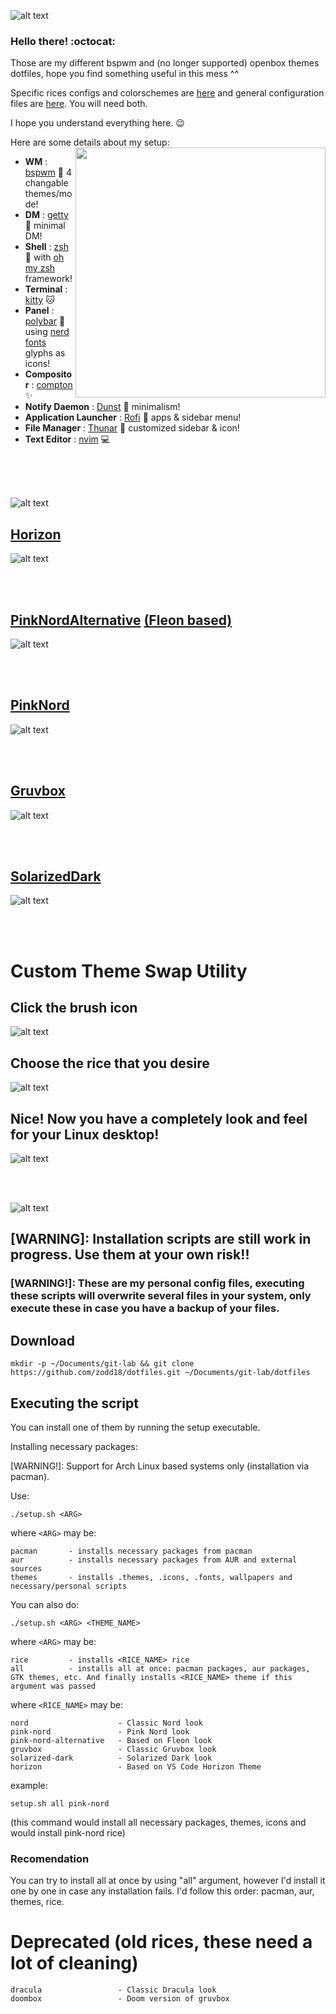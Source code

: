 ![alt text](readme-resources/dotfiles.png)

### Hello there! :octocat:

Those are my different bspwm and (no longer supported) openbox themes dotfiles, hope you find something useful in this mess ^^

Specific rices configs and colorschemes are [here](https://github.com/zodd18/dotfiles/tree/master/themes) and general configuration files are [here](https://github.com/zodd18/dotfiles/tree/master/global-config). You will need both.

I hope you understand everything here. :wink:

Here are some details about my setup:
<a href="https://youtu.be/_PTp5mh5_vQ"><img src="readme-resources/cute-rice.webp" alt="" align="right" width="400px"></a>
- **WM**                           : [bspwm](https://github.com/baskerville/bspwm) :art: 4 changable themes/mode!
- **DM**                           : [getty](https://wiki.archlinux.org/index.php/Getty) :blossom: minimal DM!
- **Shell**                        : [zsh](https://wiki.archlinux.org/index.php/zsh) :shell: with [oh my zsh](https://github.com/ohmyzsh/ohmyzsh) framework!
- **Terminal**                     : [kitty](https://github.com/kovidgoyal/kitty) :cat:
- **Panel**                        : [polybar](https://github.com/polybar/polybar) :shaved_ice: using [nerd fonts](https://github.com/ryanoasis/nerd-fonts) glyphs as icons!
- **Compositor**                   : [compton](https://github.com/chjj/compton) :sparkles:
- **Notify Daemon**                : [Dunst](https://wiki.archlinux.org/index.php/Dunst) :leaves: minimalism!
- **Application Launcher**         : [Rofi](https://github.com/davatorium/rofi) :rocket: apps & sidebar menu!
- **File Manager**                 : [Thunar](https://wiki.archlinux.org/index.php/Thunar) :bookmark: customized sidebar & icon!
- **Text Editor**                  : [nvim](https://github.com/neovim/neovim) :computer:

<br/><br/><br/>

![alt text](readme-resources/themes.png)

## [Horizon](https://github.com/zodd18/Horizon)
![alt text](screenshots/Horizon.png)

<br/><br/>

## [PinkNordAlternative](https://github.com/zodd18/PinkNordAlternative) [(Fleon based)](https://github.com/owl4ce/dotfiles)
![alt text](screenshots/Alternative-pinknord.png)

<br/><br/>

## [PinkNord](https://github.com/zodd18/PinkNord)
![alt text](screenshots/PinkNord.png)

<br/><br/>

## [Gruvbox](https://github.com/zodd18/Gruvbox)
![alt text](screenshots/Gruvbox.png)

<br/><br/>

## [SolarizedDark](https://github.com/zodd18/SolarizedDark)
![alt text](screenshots/SolarizedDark.png)

<br/><br/>

# Custom Theme Swap Utility

## Click the brush icon
![alt text](./screenshots/brush_.jpg)

## Choose the rice that you desire
![alt text](screenshots/theme-swap-showcase.png)

## Nice! Now you have a completely look and feel for your Linux desktop!
![alt text](screenshots/theme-swap-showcase-2.png)

<br/><br/>

![alt text](readme-resources/scripts.png)

## [WARNING]: Installation scripts are still work in progress. Use them at your own risk!!
### [WARNING!]: These are my personal config files, executing these scripts will overwrite several files in your system, only execute these in case you have a backup of your files.

## Download
```
mkdir -p ~/Documents/git-lab && git clone https://github.com/zodd18/dotfiles.git ~/Documents/git-lab/dotfiles
```

## Executing the script
You can install one of them by running the setup executable.

Installing necessary packages:

[WARNING!]: Support for Arch Linux based systems only (installation via pacman).

Use:

```shell
./setup.sh <ARG> 
```

where 
```<ARG>```
may be:

```
pacman       - installs necessary packages from pacman
aur          - installs necessary packages from AUR and external sources
themes       - installs .themes, .icons, .fonts, wallpapers and necessary/personal scripts
```

You can also do:


```shell
./setup.sh <ARG> <THEME_NAME>
```

where 
```<ARG>```
may be:

```
rice         - installs <RICE_NAME> rice
all          - installs all at once: pacman packages, aur packages, GTK themes, etc. And finally installs <RICE_NAME> theme if this argument was passed
```

where 
```<RICE_NAME>```
may be:

```
nord                    - Classic Nord look
pink-nord               - Pink Nord look
pink-nord-alternative   - Based on Fleon look
gruvbox                 - Classic Gruvbox look
solarized-dark          - Solarized Dark look
horizon                 - Based on VS Code Horizon Theme 
```

example:

```
setup.sh all pink-nord
```
(this command would install all necessary packages, themes, icons and would install pink-nord rice)

### Recomendation
You can try to install all at once by using "all" argument, however I'd install it one by one in case any installation fails. 
I'd follow this order: pacman, aur, themes, rice.

# Deprecated (old rices, these need a lot of cleaning)
```
dracula                 - Classic Dracula look
doombox                 - Doom version of gruvbox
```

